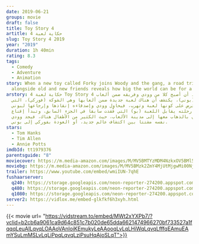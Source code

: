 ```yaml
---
date: 2019-06-21
groups: movie
draft: false
title: Toy Story 4
artitle: حكاية لعبة 4
slug: Toy Story 4 2019
year: "2019"
duration: 1h 40min
rating: 8.3
tags:
  - Comedy
  - Adventure
  - Animation
story: When a new toy called Forky joins Woody and the gang, a road trip
  alongside old and new friends reveals how big the world can be for a toy.
arstory: حكاية لعبة 4 Toy Story 4 بعد أن أصبح كلا من وودي وفريقه ضمن ألعاب
  الطفلة (بوني)، يكتشف أن هناك لعبة جديدة ضمن ألعابها وهي الشوكة (فوركي)، التي
  تعترض على كونها لعبة وتهرب، فيحاول وودي وإصدقاءه إنقاذها وإرجاعها لبوني،
  وأثناء رحلته يقابل اللعبة (بو) التي فُقدت سابقا في الجزء السابق، وتبدأ إقناع
  وودي بالذهاب معها إلى مدينة الألعاب، حيث الكثير من الأطفال هناك، فيجد وودي
  نفسه مشتتا بين اكتشاف عالم جديد، أو العودة بفوركي إلى بوني.
stars:
  - Tom Hanks
  - Tim Allen
  - Annie Potts
imdbId: tt1979376
parentsguide: "8"
moviecover: https://m.media-amazon.com/images/M/MV5BMTYzMDM4NzkxOV5BMl5BanBnXkFtZTgwNzM1Mzg2NzM@._V1_SY1000_CR0,0,674,1000_AL_.jpg
moviebg: https://m.media-amazon.com/images/M/MV5BMzk2ZmY4MjUtMjgwMi00NjYzLWE1OTMtNzM3MDllNTFhYmJhXkEyXkFqcGdeQXVyNjQ4ODE4MzQ@._V1_.jpg
trailer: https://www.youtube.com/embed/wmiIUN-7qhE
fushaarserver:
  q240: https://storage.googleapis.com/neon-reporter-274200.appspot.com/fushaar/media/26586/26586-240.mp4
  q480: https://storage.googleapis.com/neon-reporter-274200.appspot.com/fushaar/media/26586/26586-480p.mp4
  q1080: https://storage.googleapis.com/neon-reporter-274200.appspot.com/fushaar/media/26586/26586.mp4
server2: https://vidlox.me/embed-glkfkf6h3xyh.html
---
```


{{< movie url= "https://vidstream.to/embed/MWt2xYXPb7/?vclid=b2cb6a9061ca9d64c851c7b020de65dda6621474966270bf733527a1fqqqLeuAILqvqLOAAoVAnIoiKEmukyLeAAooqLvLqLHiWqLqvqLfffqEAmuEAmYSuLmMSLvLqLiPpqLqvqLziPsuHqAjoSLqT">}}
